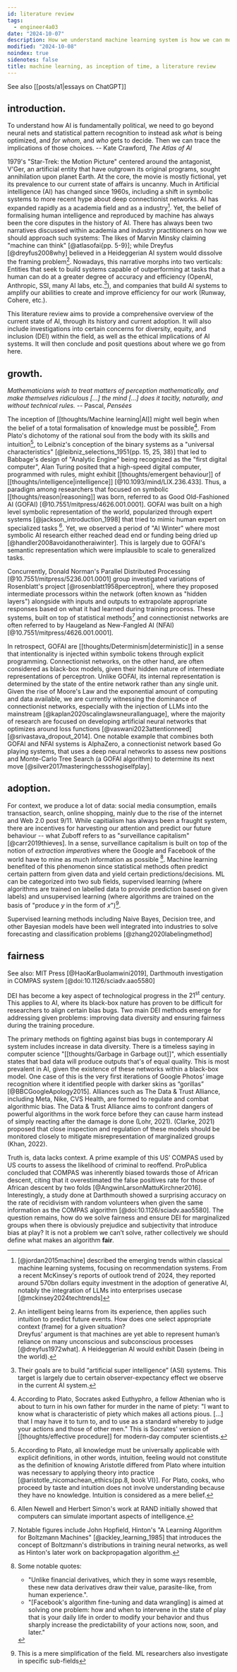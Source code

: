 ```yaml
---
id: literature review
tags:
  - engineer4a03
date: "2024-10-07"
description: How we understand machine learning system is how we can move towards a safe futures, yet the road ahead lies many troubles to overcome. A literature review into the inception of the field, as well as where do we go from here.
modified: "2024-10-08"
noindex: true
sidenotes: false
title: machine learning, as inception of time, a literature review
---
```


See also [[posts/a1|essays on ChatGPT]]

## introduction.

<p class="quotes">
  To understand how AI is fundamentally political, we need to go beyond neural nets and statistical pattern recognition to instead ask <i>what</i> is being optimized, and <i>for whom</i>, and <i>who</i> gets to decide. Then we can trace the implications of those choices. -- Kate Crawford, <i>The Atlas of AI</i>
</p>

1979's "Star-Trek: the Motion Picture" centered around the antagonist, V'Ger, an artificial entity that have outgrown its original programs, sought annihilation upon planet Earth. At the core,
the movie is mostly fictional, yet its prevalence to our current state of affairs is uncanny. Much in Artificial intelligence (AI) has changed since 1960s, including a shift in symbolic
systems to more recent hype about deep connectionist networks. AI has expanded rapidly as a academia field and as a industry[^1]. Yet, the belief of formalising human intelligence and reproduced
by machine has always been the core disputes in the history of AI. There has always been two narratives discussed within academia and industry practitioners on how we should approach such systems:
The likes of Marvin Minsky claiming "machine can think" [@atlasofai{pp. 5-9}]; while Dreyfus [@dreyfus2008why] believed in a Heideggerian AI system would dissolve the framing problem[^framing].
Nowadays, this narrative morphs into two verticals: Entities that seek to build systems capable of outperforming at tasks that a human can do at a greater degree of accuracy and efficiency (OpenAI, Anthropic, SSI, many AI labs, etc.[^ssi]), and
companies that build AI systems to amplify our abilities to create and improve efficiency for our work (Runway, Cohere, etc.).

This literature review aims to provide a comprehensive overview of the current state of AI, through its history and current adoption. It will also include investigations into certain concerns for diversity, equity, and inclusion (DEI) within the field,
as well as the ethical implications of AI systems. It will then conclude and posit questions about where we go from here.

[^1]:
    [@jordan2015machine] described the emerging trends within classical machine learning systems, focusing on recommendation systems. From a recent McKinsey's reports of outlook trend of 2024, they
    reported around 570bn dollars equity investment in the adoption of generative AI, notably the integration of LLMs into enterprises usecase [@mckinsey2024techtrends]

[^framing]:
    An intelligent being learns from its experience, then applies such intuition to predict future events. How does one select appropriate context (frame) for a given situation?<br />
    Dreyfus’ argument is that machines are yet able to represent human’s reliance on many unconscious and subconscious processes [@dreyfus1972what]. A Heideggerian AI would exhibit Dasein (being in the world).

[^ssi]: Their goals are to build “artificial super intelligence” (ASI) systems. This target is largely due to certain observer-expectancy effect we observe in the current AI system.

## growth.

<p class="quotes">
  <i>Mathematicians wish to treat matters of perception mathematically, and make themselves ridiculous [...] the mind [...] does it tacitly, naturally, and without technical rules.</i> -- Pascal, <i>Pensées</i>
</p>

The inception of [[thoughts/Machine learning|AI]] might well begin when the belief of a total formalisation of knowledge must be possible[^2]. From Plato's
dichotomy of the rational soul from the body with its skills and intuition[^3], to Leibniz's conception of the binary systems as a "universal characteristics" [@leibniz_selections_1951{pp. 15, 25, 38}] that
led to Babbage's design of "Analytic Engine" being recognized as the "first digital computer", Alan Turing posited that a high-speed digital computer, programmed
with rules, might exhibit [[thoughts/emergent behaviour]] of [[thoughts/intelligence|intelligence]] [@10.1093/mind/LIX.236.433]. Thus, a paradigm among researchers that focused on symbolic [[thoughts/reason|reasoning]] was born, referred to as Good Old-Fashioned AI (GOFAI) [@10.7551/mitpress/4626.001.0001]. GOFAI was built on a high level symbolic representation of the world, popularized through expert systems [@jackson_introduction_1998]
that tried to mimic human expert on specialized tasks [^4]. Yet, we observed a period of "AI Winter" where most symbolic AI research either reached dead end or funding being dried up [@handler2008avoidanotheraiwinter].
This is largely due to GOFAI's semantic representation which were implausible to scale to generalized tasks.

Concurrently, Donald Norman's Parallel Distributed Processing [@10.7551/mitpress/5236.001.0001] group investigated variations of Rosenblatt's project [@rosenblatt1958perceptron], where they
proposed intermediate processors within the network (often known as "hidden layers") alongside with inputs and outputs to extrapolate appropriate responses based on what it had learned during training process.
These systems, built on top of statistical methods[^5] and connectionist networks are often referred to by Haugeland as New-Fangled AI (NFAI) [@10.7551/mitpress/4626.001.0001].

In retrospect, GOFAI are [[thoughts/Determinism|deterministic]] in a sense that intentionality is injected within symbolic tokens through explicit programming.
Connectionist networks, on the other hand, are often considered as black-box models, given their hidden nature of intermediate representations of perceptron.
Unlike GOFAI, its internal representation is determined by the state of the entire network rather than any single unit.
Given the rise of Moore's Law and the exponential amount of computing and data available, we are currently witnessing the dominance of connectionist networks, especially with the injection of LLMs into the mainstream [@kaplan2020scalinglawsneurallanguage],
where the majority of research are focused on developing artificial neural networks that optimizes around loss functions [@vaswani2023attentionneed] [@srivastava_dropout_2014]. One notable example that combines both GOFAI and NFAI
systems is AlphaZero, a connectionist network based Go playing systems, that uses a deep neural networks to assess new positions and Monte-Carlo Tree Search (a GOFAI algorithm) to determine its next move [@silver2017masteringchessshogiselfplay].

[^2]:
    According to Plato, Socrates asked Euthyphro, a fellow Athenian who is about to turn in his own father for murder in the name of piety: "I want to know what is characteristic of piety which makes all actions pious. [...] that I may have it to turn to, and to use as a standard whereby to judge your actions and those of other men."
    This is Socrates' version of [[thoughts/effective procedure]] for modern-day computer scientists.

[^3]:
    According to Plato, all knowledge must be universally applicable with explicit definitions, in other words, intuition, feeling would not constitute as the definition of knowing
    Aristotle differed from Plato where intuition was necessary to applying theory into practice [@aristotle_nicomachean_ethics{pp.8, book VI}].
    For Plato, cooks, who proceed by taste and intuition does not involve understanding because they have no knowledge. Intuition is considered as a mere belief.

[^4]: Allen Newell and Herbert Simon's work at RAND initially showed that computers can simulate important aspects of intelligence.

[^5]: Notable figures include John Hopfield, Hinton's "A Learning Algorithm for Boltzmann Machines" [@ackley_learning_1985] that introduces the concept of Boltzmann's distributions in training neural networks, as well as Hinton's later work on backpropagation algorithm.

## adoption.

For context, we produce a lot of data: social media consumption, emails transaction, search, online shopping, mainly due to the rise of the internet and Web 2.0 post 9/11. While
capitialism has always been a fraught system, there are incentives for harvesting our attention and predict our future behaviour -- what Zuboff refers to as "surveillance capitalism" [@carr2019thieves]. In a sense,
surveillance capitalism is built on top of the notion of _extraction imperatives_ where the Google and Facebook of the world have to mine as much information as possible [^6]. Machine learning benefited
of this phenomenon since statistical methods often predict certain pattern from given data and yield certain predictions/decisions. ML can be categorized into two sub fields, supervised learning
(where algorithms are trained on labelled data to provide prediction based on given labels) and unsupervised learning (where algorithms are trained on the basis of "produce _y_ in the form of _x_")[^7].

Supervised learning methods including Naive Bayes, Decision tree, and other Bayesian models have been well integrated into industries to solve forecasting and classification problems [@zhang2020labelingmethod]

[^6]: Some notable quotes:

    - "Unlike financial derivatives, which they in some ways resemble, these new data derivatives draw their value, parasite-like, from human experience.".
    - "[Facebook's algorithm fine-tuning and data wrangling] is aimed at solving one problem: how and when to intervene in the state of play that is your daily life in order to modify your behavior and thus sharply increase the predictability of your actions now, soon, and later."

[^7]: This is a mere simplification of the field. ML researchers also investigate in specific sub-fields

## fairness

See also: MIT Press [@HaoKarBuolamwini2019], Darthmouth investigation in COMPAS system [@doi:10.1126/sciadv.aao5580]

DEI has become a key aspect of technological progress in the $21^{\text{st}}$ century. This applies to AI, where its black-box nature has proven to be difficult for researchers to align certain bias bugs. Two main DEI methods emerge for addressing given problems: improving data
diversity and ensuring fairness during the training procedure.

The primary methods on fighting against bias bugs in contemporary AI system includes increase in data diversity. There is a timeless saying in computer science "[[thoughts/Garbage in Garbage out]]",
which essentially states that bad data will produce outputs that's of equal quality.
This is most prevalent in AI, given the existence of these networks within a black-box model. One case of this is the very first iterations of Google Photos’ image
recognition where it identified people with darker skins as “gorillas” [@BBCGoogleApology2015]. Alliances such as The Data & Trust Alliance, including Meta, Nike, CVS Health, are formed to regulate and
combat algorithmic bias. The Data & Trust Alliance aims to confront dangers of powerful algorithms in the work force before they can cause harm instead of simply reacting after
the damage is done (Lohr, 2021). (Clarke, 2021) proposed that close inspection and regulation of these models should be monitored closely to mitigate misrepresentation of marginalized groups (Khan, 2022).

Truth is, data lacks context. A prime example of this US’ COMPAS used by US courts to assess the likelihood of criminal to reoffend. ProPublica concluded that COMPAS was inherently
biased towards those of African descent, citing that it overestimated the false positives rate for those of African descent by two folds [@AngwinLarsonMattuKirchner2016]. Interestingly, a study done at Darthmouth showed
a surprising accuracy on the rate of recidivism with random volunteers when given the same information as the COMPAS algorithm [@doi:10.1126/sciadv.aao5580].
The question remains, how do we solve fairness and ensure DEI for marginalized groups when there is obviously prejudice and subjectivity that introduce bias at play?
It is not a problem we can’t solve, rather collectively we should define what makes an algorithm **fair**.
